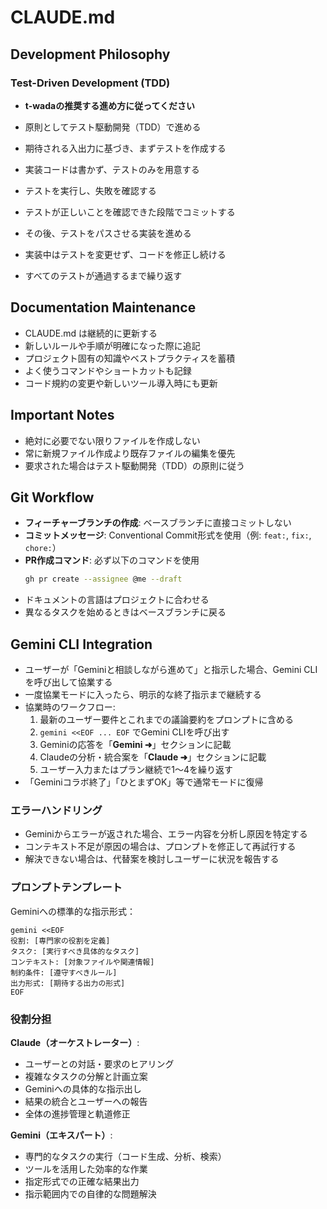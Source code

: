 # CLAUDE.md

## Development Philosophy

### Test-Driven Development (TDD)

- **t-wadaの推奨する進め方に従ってください**

- 原則としてテスト駆動開発（TDD）で進める
- 期待される入出力に基づき、まずテストを作成する
- 実装コードは書かず、テストのみを用意する
- テストを実行し、失敗を確認する
- テストが正しいことを確認できた段階でコミットする
- その後、テストをパスさせる実装を進める
- 実装中はテストを変更せず、コードを修正し続ける
- すべてのテストが通過するまで繰り返す

## Documentation Maintenance

- CLAUDE.md は継続的に更新する
- 新しいルールや手順が明確になった際に追記
- プロジェクト固有の知識やベストプラクティスを蓄積
- よく使うコマンドやショートカットも記録
- コード規約の変更や新しいツール導入時にも更新

## Important Notes

- 絶対に必要でない限りファイルを作成しない
- 常に新規ファイル作成より既存ファイルの編集を優先
- 要求された場合はテスト駆動開発（TDD）の原則に従う

## Git Workflow

- **フィーチャーブランチの作成**: ベースブランチに直接コミットしない
- **コミットメッセージ**: Conventional Commit形式を使用（例: `feat:`, `fix:`, `chore:`）
- **PR作成コマンド**: 必ず以下のコマンドを使用
  ```bash
  gh pr create --assignee @me --draft 
  ```
- ドキュメントの言語はプロジェクトに合わせる
- 異なるタスクを始めるときはベースブランチに戻る

## Gemini CLI Integration

- ユーザーが「Geminiと相談しながら進めて」と指示した場合、Gemini CLIを呼び出して協業する
- 一度協業モードに入ったら、明示的な終了指示まで継続する
- 協業時のワークフロー:
  1. 最新のユーザー要件とこれまでの議論要約をプロンプトに含める
  2. `gemini <<EOF ... EOF` でGemini CLIを呼び出す
  3. Geminiの応答を「**Gemini ➜**」セクションに記載
  4. Claudeの分析・統合案を「**Claude ➜**」セクションに記載
  5. ユーザー入力またはプラン継続で1〜4を繰り返す
- 「Geminiコラボ終了」「ひとまずOK」等で通常モードに復帰

### エラーハンドリング

- Geminiからエラーが返された場合、エラー内容を分析し原因を特定する
- コンテキスト不足が原因の場合は、プロンプトを修正して再試行する
- 解決できない場合は、代替案を検討しユーザーに状況を報告する

### プロンプトテンプレート

Geminiへの標準的な指示形式：
```
gemini <<EOF
役割: [専門家の役割を定義]
タスク: [実行すべき具体的なタスク]
コンテキスト: [対象ファイルや関連情報]
制約条件: [遵守すべきルール]
出力形式: [期待する出力の形式]
EOF
```

### 役割分担

**Claude（オーケストレーター）**:
- ユーザーとの対話・要求のヒアリング
- 複雑なタスクの分解と計画立案
- Geminiへの具体的な指示出し
- 結果の統合とユーザーへの報告
- 全体の進捗管理と軌道修正

**Gemini（エキスパート）**:
- 専門的なタスクの実行（コード生成、分析、検索）
- ツールを活用した効率的な作業
- 指定形式での正確な結果出力
- 指示範囲内での自律的な問題解決
